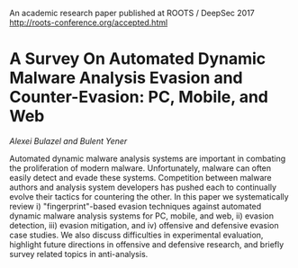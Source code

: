 An academic research paper published at ROOTS / DeepSec 2017 http://roots-conference.org/accepted.html

# A Survey On Automated Dynamic Malware Analysis Evasion and Counter-Evasion: PC, Mobile, and Web

*Alexei Bulazel and Bulent Yener*

Automated dynamic malware analysis systems are important in combating the proliferation of modern malware. Unfortunately, malware can often easily detect and evade these systems. Competition between malware authors and analysis system developers has pushed each to continually evolve their tactics for countering the other. In this paper we systematically review i) "fingerprint"-based evasion techniques against automated dynamic malware analysis systems for PC, mobile, and web, ii) evasion detection, iii) evasion mitigation, and iv) offensive and defensive evasion case studies. We also discuss difficulties in experimental evaluation, highlight future directions in offensive and defensive research, and briefly survey related topics in anti-analysis.

[ShmooCon 2018 Video]: https://www.youtube.com/watch?v=KtX9wap-LWY